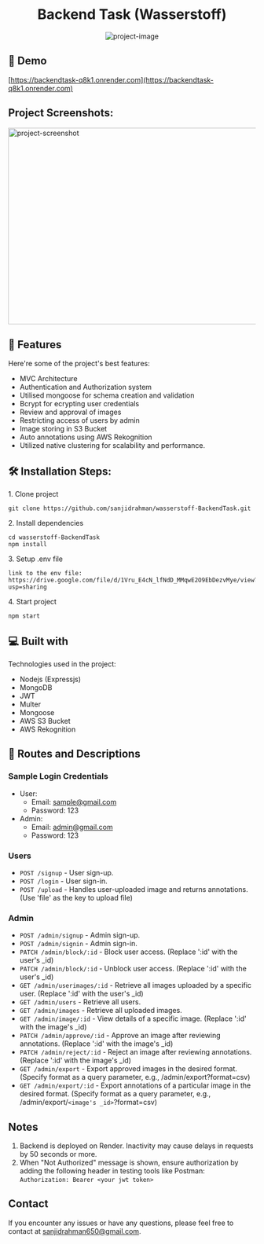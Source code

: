 <h1 align="center" id="title">Backend Task (Wasserstoff)</h1>

<p align="center"><img src="https://socialify.git.ci/sanjidrahman/wasserstoff-BackendTask/image?font=Source%20Code%20Pro&amp;language=1&amp;name=1&amp;owner=1&amp;pattern=Formal%20Invitation&amp;theme=Dark" alt="project-image"></p>

<h2>🚀 Demo</h2>

[https://backendtask-q8k1.onrender.com](https://backendtask-q8k1.onrender.com)


<h2>Project Screenshots:</h2>

<img src="https://wsmtbucket.s3.ap-south-1.amazonaws.com/server.png" alt="project-screenshot" width="700" height="400/">
  
<h2>🧐 Features</h2>

Here're some of the project's best features:

*   MVC Architecture
*   Authentication and Authorization system
*   Utilised mongoose for schema creation and validation
*   Bcrypt for ecrypting user credentials
*   Review and approval of images
*   Restricting access of users by admin
*   Image storing in S3 Bucket
*   Auto annotations using AWS Rekognition
*   Utilized native clustering for scalability and performance.

<h2>🛠️ Installation Steps:</h2>

<p>1. Clone project</p>

```
git clone https://github.com/sanjidrahman/wasserstoff-BackendTask.git
```

<p>2. Install dependencies</p>

```
cd wasserstoff-BackendTask
npm install
```

<p>3. Setup .env file</p>

```
link to the env file: https://drive.google.com/file/d/1Vru_E4cN_lfNdD_MMqwE2O9EbDezvMye/view?usp=sharing
```

<p>4. Start project</p>

```
npm start
```

  
  
<h2>💻 Built with</h2>

Technologies used in the project:

*   Nodejs (Expressjs)
*   MongoDB
*   JWT
*   Multer
*   Mongoose
*   AWS S3 Bucket
*   AWS Rekognition

<h2>🔗 Routes and Descriptions</h2>

### Sample Login Credentials
* User:
  - Email: sample@gmail.com
  - Password: 123
* Admin:
  - Email: admin@gmail.com
  - Password: 123

### Users
* `POST /signup` - User sign-up.
* `POST /login` - User sign-in.
* `POST /upload` - Handles user-uploaded image and returns annotations. (Use 'file' as the key to upload file)

### Admin
* `POST /admin/signup` - Admin sign-up.
* `POST /admin/signin` - Admin sign-in.
* `PATCH /admin/block/:id` - Block user access. (Replace ':id' with the user's _id)
* `PATCH /admin/block/:id` - Unblock user access. (Replace ':id' with the user's _id)
* `GET /admin/userimages/:id` -  Retrieve all images uploaded by a specific user. (Replace ':id' with the user's _id)
* `GET /admin/users` -  Retrieve all users.
* `GET /admin/images` - Retrieve all uploaded images.
* `GET /admin/image/:id` -  View details of a specific image. (Replace ':id' with the image's _id)
* `PATCH /admin/approve/:id` - Approve an image after reviewing annotations. (Replace ':id' with the image's _id)
* `PATCH /admin/reject/:id` -  Reject an image after reviewing annotations. (Replace ':id' with the image's _id)
* `GET /admin/export` - Export approved images in the desired format. (Specify format as a query parameter, e.g., /admin/export?format=csv)
* `GET /admin/export/:id` - Export annotations of a particular image in the desired format. (Specify format as a query parameter, e.g., /admin/export/`<image's _id>`?format=csv)

## Notes
1. Backend is deployed on Render. Inactivity may cause delays in requests by 50 seconds or more.
2. When "Not Authorized" message is shown, ensure authorization by adding the following header in testing tools like Postman: `Authorization: Bearer <your jwt token>`

## Contact
If you encounter any issues or have any questions, please feel free to contact at [sanjidrahman650@gmail.com](mailto:sanjidrahman650@gmail.com).

